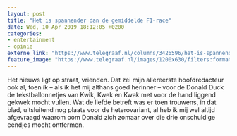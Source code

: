 ```yaml
---
layout: post
title: "Het is spannender dan de gemiddelde F1-race"
date: Wed, 10 Apr 2019 18:12:05 +0200
categories: 
- entertainment 
- opinie 
externe_link: "https://www.telegraaf.nl/columns/3426596/het-is-spannender-dan-de-gemiddelde-f1-race"
feature_image: "https://www.telegraaf.nl/images/1200x630/filters:format(jpeg):quality(80)/cdn-kiosk-api.telegraaf.nl/4cbba160-5beb-11e9-ac91-02d2fb1aa1d7.jpg"
---
```


<p class="intro">Het nieuws ligt op straat, vrienden. Dat zei mijn allereerste hoofdredacteur ook al, toen ik – als ik het mij althans goed herinner – voor de Donald Duck de tekstballonnetjes van Kwik, Kwek en Kwak met voor de hand liggend gekwek mocht vullen. Wat de liefde betreft was er toen trouwens, in dat blad, uitsluitend nog plaats voor de heterovariant, al heb ik mij wel altijd afgevraagd waarom oom Donald zich zomaar over die drie onschuldige eendjes mocht ontfermen.</p>
